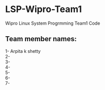 # LSP-Wipro-Team1
Wipro Linux System Progrmming Team1 Code

## Team member names:
1-  Arpita k shetty  
2-  
3-  
4-  
5-  
6-  
7-  
